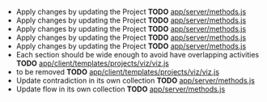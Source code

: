 - Apply changes by updating the Project __TODO__ [app/server/methods.js](app/server/methods.js)
- Apply changes by updating the Project __TODO__ [app/server/methods.js](app/server/methods.js)
- Apply changes by updating the Project __TODO__ [app/server/methods.js](app/server/methods.js)
- Apply changes by updating the Project __TODO__ [app/server/methods.js](app/server/methods.js)
- Apply changes by updating the Project __TODO__ [app/server/methods.js](app/server/methods.js)
- Each section should be wide enough to avoid have overlapping activities __TODO__ [app/client/templates/projects/viz/viz.js](app/client/templates/projects/viz/viz.js)
- to be removed __TODO__ [app/client/templates/projects/viz/viz.js](app/client/templates/projects/viz/viz.js)
- Update contradiction in its own collection __TODO__ [app/server/methods.js](app/server/methods.js)
- Update flow in its own collection __TODO__ [app/server/methods.js](app/server/methods.js)
